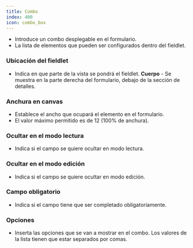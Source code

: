 ```yaml
---
title: Combo
index: 400
icon: combo_box
---
```

* Introduce un combo desplegable en el formulario.
* La lista de elementos que pueden ser configurados dentro del fieldlet.

### Ubicación del fieldlet
* Indica en que parte de la vista se pondrá el fieldlet.
    **Cuerpo** - Se muestra en la parte derecha del formulario, debajo de la sección de detalles.

### Anchura en canvas
* Establece el ancho que ocupará el elemento en el formulario.
* El valor máximo permitido es de 12 (100% de anchura).

### Ocultar en el modo lectura
* Indica si el campo se quiere ocultar en modo lectura.

### Ocultar en el modo edición
* Indica si el campo se quiere ocultar en modo edición.

### Campo obligatorio
* Indica si el campo tiene que ser completado obligatoriamente.

### Opciones
* Inserta las opciones que se van a mostrar en el combo. Los valores de la lista tienen que estar separados por comas.